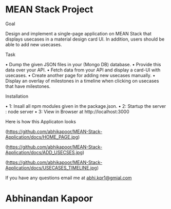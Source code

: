 ﻿# MEAN Stack Project

Goal

Design and implement a single-page application on MEAN Stack that displays usecases in a material design card UI. In addition, users should be able to add new usecases. 

Task

• Dump the given JSON files in your (Mongo DB) database.
• Provide this data over your API.
• Fetch data from your API and display a card-UI with usecases. 
• Create another page for adding new usecases manually.
• Display an overlay of milestones in a timeline when clicking on usecases that have milestones. 

Installation

• 1: Insall all npm modules given in the package.json.
• 2: Startup the server : node server
• 3: View in Browser at http://localhost:3000


Here is how this Applicaton looks

(https://github.com/abhikapoor/MEAN-Stack-Application/docs/HOME_PAGE.jpg)

(https://github.com/abhikapoor/MEAN-Stack-Application/docs/ADD_USECSES.jpg)

(https://github.com/abhikapoor/MEAN-Stack-Application/docs/USECASES_TIMELINE.jpg)

If you have any questions email me  at [abhi.kpr1@gmial.com](mailto:abhi.kpr1@gmial.com) 






# Abhinandan Kapoor
